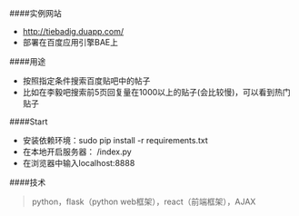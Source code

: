 ####实例网站
- http://tiebadig.duapp.com/
- 部署在百度应用引擎BAE上

####用途
- 按照指定条件搜索百度贴吧中的帖子
- 比如在李毅吧搜索前5页回复量在1000以上的贴子(会比较慢)，可以看到热门贴子

####Start
- 安装依赖环境：sudo pip install -r requirements.txt<br>
- 在本地开启服务器： /index.py<br>
- 在浏览器中输入localhost:8888

####技术
>python，flask（python web框架），react（前端框架），AJAX

